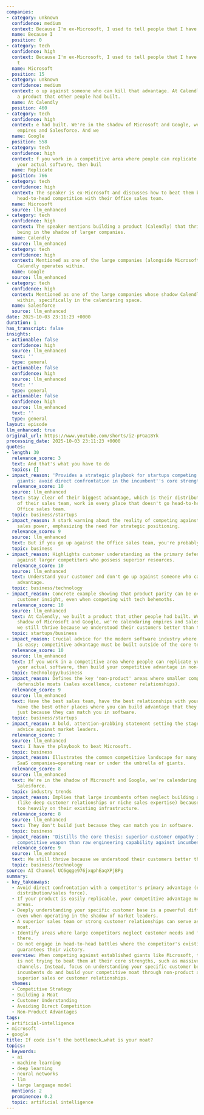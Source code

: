 ```yaml
---
companies:
- category: unknown
  confidence: medium
  context: Because I'm ex-Microsoft, I used to tell people that I have
  name: Because I
  position: 0
- category: tech
  confidence: high
  context: Because I'm ex-Microsoft, I used to tell people that I have the playbook
    t
  name: Microsoft
  position: 15
- category: unknown
  confidence: medium
  context: o up against someone who can kill that advantage. At Calendly, we built
    a product that other people had built.
  name: At Calendly
  position: 460
- category: tech
  confidence: high
  context: e had built. We're in the shadow of Microsoft and Google, we're calendaring
    empires and Salesforce. And we
  name: Google
  position: 558
- category: tech
  confidence: high
  context: f you work in a competitive area where people can replicate your development,
    your actual software, then buil
  name: Replicate
  position: 766
- category: tech
  confidence: high
  context: The speaker is ex-Microsoft and discusses how to beat them by avoiding
    head-to-head competition with their Office sales team.
  name: Microsoft
  source: llm_enhanced
- category: tech
  confidence: high
  context: The speaker mentions building a product (Calendly) that thrives despite
    being in the shadow of larger companies.
  name: Calendly
  source: llm_enhanced
- category: tech
  confidence: high
  context: Mentioned as one of the large companies (alongside Microsoft) whose shadow
    Calendly operates within.
  name: Google
  source: llm_enhanced
- category: tech
  confidence: high
  context: Mentioned as one of the large companies whose shadow Calendly operates
    within, specifically in the calendaring space.
  name: Salesforce
  source: llm_enhanced
date: 2025-10-03 23:11:23 +0000
duration: 1
has_transcript: false
insights:
- actionable: false
  confidence: high
  source: llm_enhanced
  text: ''
  type: general
- actionable: false
  confidence: high
  source: llm_enhanced
  text: ''
  type: general
- actionable: false
  confidence: high
  source: llm_enhanced
  text: ''
  type: general
layout: episode
llm_enhanced: true
original_url: https://www.youtube.com/shorts/i2-pFGa18Yk
processing_date: 2025-10-03 23:11:23 +0000
quotes:
- length: 30
  relevance_score: 3
  text: And that's what you have to do
  topics: []
- impact_reason: 'Provides a strategic playbook for startups competing against established
    giants: avoid direct confrontation in the incumbent''s core strength (distribution/sales).'
  relevance_score: 10
  source: llm_enhanced
  text: Stay clear of their biggest advantage, which is their distribution. Stay clear
    of their sales team, work in every place that doesn't go head-to-head with the
    Office sales team.
  topic: business/startups
- impact_reason: A stark warning about the reality of competing against entrenched
    sales power, emphasizing the need for strategic positioning.
  relevance_score: 9
  source: llm_enhanced
  text: But if you go up against the Office sales team, you're probably going to lose.
  topic: business
- impact_reason: Highlights customer understanding as the primary defense mechanism
    against larger competitors who possess superior resources.
  relevance_score: 10
  source: llm_enhanced
  text: Understand your customer and don't go up against someone who can kill that
    advantage.
  topic: business/technology
- impact_reason: Concrete example showing that product parity can be overcome by superior
    customer insight, even when competing with tech behemoths.
  relevance_score: 10
  source: llm_enhanced
  text: At Calendly, we built a product that other people had built. We're in the
    shadow of Microsoft and Google, we're calendaring empires and Salesforce. And
    we still thrive because we understood their customers better than they did.
  topic: startups/business
- impact_reason: Crucial advice for the modern software industry where replication
    is easy; competitive advantage must be built outside of the core technology.
  relevance_score: 10
  source: llm_enhanced
  text: If you work in a competitive area where people can replicate your development,
    your actual software, then build your competitive advantage in non-product ways.
  topic: technology/business
- impact_reason: Defines the key 'non-product' areas where smaller companies can establish
    defensible moats (sales excellence, customer relationships).
  relevance_score: 9
  source: llm_enhanced
  text: Have the best sales team, have the best relationships with your customer,
    have the best other places where you can build advantage that they don't build
    just because they can match you in software.
  topic: business/startups
- impact_reason: A bold, attention-grabbing statement setting the stage for strategic
    advice against market leaders.
  relevance_score: 7
  source: llm_enhanced
  text: I have the playbook to beat Microsoft.
  topic: business
- impact_reason: Illustrates the common competitive landscape for many successful
    SaaS companies—operating near or under the umbrella of giants.
  relevance_score: 8
  source: llm_enhanced
  text: We're in the shadow of Microsoft and Google, we're calendaring empires and
    Salesforce.
  topic: industry trends
- impact_reason: Implies that large incumbents often neglect building ancillary advantages
    (like deep customer relationships or niche sales expertise) because they rely
    too heavily on their existing infrastructure.
  relevance_score: 8
  source: llm_enhanced
  text: They don't build just because they can match you in software.
  topic: business
- impact_reason: 'Distills the core thesis: superior customer empathy is a more powerful
    competitive weapon than raw engineering capability against incumbents.'
  relevance_score: 9
  source: llm_enhanced
  text: We still thrive because we understood their customers better than they did.
  topic: business/technology
source: AI Channel UC6gqge976jxqphEaqXPjBPg
summary:
- key_takeaways:
  - Avoid direct confrontation with a competitor's primary advantage (e.g., Microsoft's
    distribution/sales force).
  - If your product is easily replicable, your competitive advantage must lie in non-product
    areas.
  - Deeply understanding your specific customer base is a powerful differentiator,
    even when operating in the shadow of market leaders.
  - A superior sales team or strong customer relationships can serve as a sustainable
    moat.
  - Identify areas where large competitors neglect customer needs and focus your efforts
    there.
  - Do not engage in head-to-head battles where the competitor's existing infrastructure
    guarantees their victory.
  overview: When competing against established giants like Microsoft, the key to success
    is not trying to beat them at their core strengths, such as massive distribution
    channels. Instead, focus on understanding your specific customer better than the
    incumbents do and build your competitive moat through non-product advantages like
    superior sales or customer relationships.
  themes:
  - Competitive Strategy
  - Building a Moat
  - Customer Understanding
  - Avoiding Direct Competition
  - Non-Product Advantages
tags:
- artificial-intelligence
- microsoft
- google
title: If code isn’t the bottleneck…what is your moat?
topics:
- keywords:
  - ai
  - machine learning
  - deep learning
  - neural networks
  - llm
  - large language model
  mentions: 2
  prominence: 0.2
  topic: artificial intelligence
---
```


<!-- Episode automatically generated from analysis data -->
<!-- Processing completed: 2025-10-03 23:11:23 UTC -->
